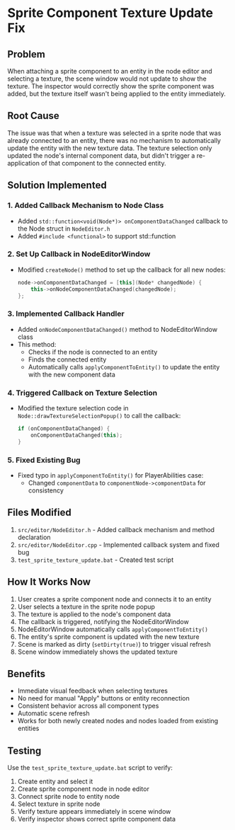 # Sprite Component Texture Update Fix

## Problem
When attaching a sprite component to an entity in the node editor and selecting a texture, the scene window would not update to show the texture. The inspector would correctly show the sprite component was added, but the texture itself wasn't being applied to the entity immediately.

## Root Cause
The issue was that when a texture was selected in a sprite node that was already connected to an entity, there was no mechanism to automatically update the entity with the new texture data. The texture selection only updated the node's internal component data, but didn't trigger a re-application of that component to the connected entity.

## Solution Implemented

### 1. Added Callback Mechanism to Node Class
- Added `std::function<void(Node*)> onComponentDataChanged` callback to the Node struct in `NodeEditor.h`
- Added `#include <functional>` to support std::function

### 2. Set Up Callback in NodeEditorWindow
- Modified `createNode()` method to set up the callback for all new nodes:
  ```cpp
  node->onComponentDataChanged = [this](Node* changedNode) {
      this->onNodeComponentDataChanged(changedNode);
  };
  ```

### 3. Implemented Callback Handler
- Added `onNodeComponentDataChanged()` method to NodeEditorWindow class
- This method:
  - Checks if the node is connected to an entity
  - Finds the connected entity
  - Automatically calls `applyComponentToEntity()` to update the entity with the new component data

### 4. Triggered Callback on Texture Selection
- Modified the texture selection code in `Node::drawTextureSelectionPopup()` to call the callback:
  ```cpp
  if (onComponentDataChanged) {
      onComponentDataChanged(this);
  }
  ```

### 5. Fixed Existing Bug
- Fixed typo in `applyComponentToEntity()` for PlayerAbilities case:
  - Changed `componentData` to `componentNode->componentData` for consistency

## Files Modified
1. `src/editor/NodeEditor.h` - Added callback mechanism and method declaration
2. `src/editor/NodeEditor.cpp` - Implemented callback system and fixed bug
3. `test_sprite_texture_update.bat` - Created test script

## How It Works Now
1. User creates a sprite component node and connects it to an entity
2. User selects a texture in the sprite node popup
3. The texture is applied to the node's component data
4. The callback is triggered, notifying the NodeEditorWindow
5. NodeEditorWindow automatically calls `applyComponentToEntity()` 
6. The entity's sprite component is updated with the new texture
7. Scene is marked as dirty (`setDirty(true)`) to trigger visual refresh
8. Scene window immediately shows the updated texture

## Benefits
- Immediate visual feedback when selecting textures
- No need for manual "Apply" buttons or entity reconnection
- Consistent behavior across all component types
- Automatic scene refresh
- Works for both newly created nodes and nodes loaded from existing entities

## Testing
Use the `test_sprite_texture_update.bat` script to verify:
1. Create entity and select it
2. Create sprite component node in node editor
3. Connect sprite node to entity node
4. Select texture in sprite node
5. Verify texture appears immediately in scene window
6. Verify inspector shows correct sprite component data
